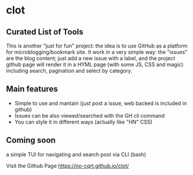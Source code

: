 # clot
## Curated List of Tools

This is another "just for fun" project: the idea is to use GitHub as a platform for microblogging/bookmark site.
It work in a very simple way: the "issues" are the blog content; just add a new issue with a label, and the project github page will render it in a HYML page (with some JS, CSS and magic) including search, pagination and select by category. 

## Main features
- Simple to use and mantain (just post a issue, web backed is included in github)
- Issues can be also viewed/searched with the GH cli command
- You can style it in different ways (actually like "HN" CSS)

## Coming soon
a simple TUI for navigating and search post via CLI (bash)

Visit the Github Page
 https://no-cqrt.github.io/clot/
